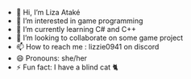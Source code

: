 - 👋 Hi, I’m Liza Ataké
- 👀 I’m interested in game programming
- 🌱 I’m currently learning C# and C++
- 💞️ I’m looking to collaborate on some game project
- 📫 How to reach me : lizzie0941 on discord
- 😄 Pronouns: she/her
- ⚡ Fun fact: I have a blind cat 🐈

<!---
LizaA-hub/LizaA-hub is a ✨ special ✨ repository because its `README.md` (this file) appears on your GitHub profile.
You can click the Preview link to take a look at your changes.
--->

